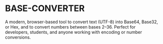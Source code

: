 # BASE-CONVERTER
A modern, browser-based tool to convert text (UTF-8) into Base64, Base32, or Hex, and to convert numbers between bases 2–36. Perfect for developers, students, and anyone working with encoding or number conversions.
